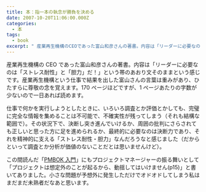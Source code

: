 ```yaml
---
title: 本：指一本の執念が勝負を決める
date: 2007-10-20T11:06:00.000Z
categories:
  - 本
tags:
  - book
excerpt: " 産業再生機構のCEOであった富山和彦さんの著書。内容は「リーダーに必要なのは「ストレス耐性」と「胆力」だ！」という帯のあおり文そのままという感じです。産業再生機構という仕事で結果を出した富山さんの言葉は重みがあり、ひたすらに尊敬の念を覚えます。170ページほどですが、1ページあたりの字数が少ないので一日あれば読めます。"
---
```


[](http://www.amazon.co.jp/gp/product/4903241491/249-8435951-8869142?ie=UTF8&tag=yutakayamaguc-22&linkCode=xm2&camp=247&creativeASIN=4903241491) 産業再生機構の CEO であった富山和彦さんの著書。内容は「リーダーに必要なのは「ストレス耐性」と「胆力」だ！」という帯のあおり文そのままという感じです。産業再生機構という仕事で結果を出した富山さんの言葉は重みがあり、ひたすらに尊敬の念を覚えます。170 ページほどですが、1 ページあたりの字数が少ないので一日あれば読めます。

仕事で何かを実行しようとしたときに、いろいろ調査とか評価とかしても、完璧に完全な情報を集めることは不可能で、不確実性が残ってしまう（それも結構な範囲で）。その状況下で、決断し突き進んでいけるか、周囲の批判にさらされても正しいと思った方に足を進められるか、最終的に必要なのは決断力であり、それを精神的に支える「ストレス耐性・胆力」なんだろうなと感じました（だからといって調査とか分析が価値のないことだとは思いませんけど）。

この間読んだ「[PMBOK 入門](http://www.amazon.co.jp/gp/product/4274066150/249-8435951-8869142?ie=UTF8&tag=yutakayamaguc-22&linkCode=xm2&camp=247&creativeASIN=4274066150)」にもプロジェクトマネージャーの振る舞いとして「プロジェクトは想定外のことが起るから、動揺してはいけません(p15)」と書いてありました。小さな問題が予想外に発生しただけでオドオドしてしまう私はまだまだ未熟者だなあと思います。
